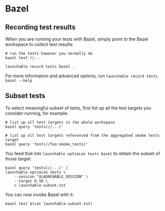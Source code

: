 # Bazel

<a name="record-tests"></a>
## Recording test results
When you are running your tests with Bazel, simply point to the Bazel workspace
to collect test results:

```
# run the tests however you normally do
bazel test //...

launchable record tests bazel .
```

For more information and advanced options, run `launchable record tests bazel --help`


<a name="subset"></a>
## Subset tests
To select meaningful subset of tests, first list up all the test targets you consider running, for example:

```
# list up all test targets in the whole workspace
bazel query 'tests(//...)'

# list up all test targets referenced from the aggregated smoke tests target
bazel query 'test(//foo:smoke_tests)'
```

You feed that into `launchable optimize tests bazel` to obtain the subset of those target:

```
bazel query 'tests(//...)' |
launchable optimize tests \
    --session "$LAUNCHABLE_SESSION" \
    --target 0.10 \
    > launchable-subset.txt
```

You can now invoke Bazel with it:

```
bazel test $(cat launchable-subset.txt)
```
